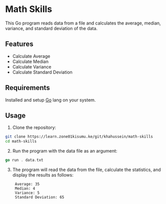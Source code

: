 # Math Skills

This Go program reads data from a file and calculates the average, median, variance, and standard deviation of the data.

## Features

- Calculate Average
- Calculate Median
- Calculate Variance
- Calculate Standard Deviation

## Requirements

Installed and setup [Go](https://go.dev/) lang on your system.


## Usage

1. Clone the repository:

```bash
git clone https://learn.zone01kisumu.ke/git/khahussein/math-skills
cd math-skills
```

2. Run the program with the data file as an argument:

```go
go run . data.txt
```

3. The program will read the data from the file, calculate the statistics, and display the results as follows:

        Average: 35
        Median: 4
        Variance: 5
        Standard Deviation: 65
